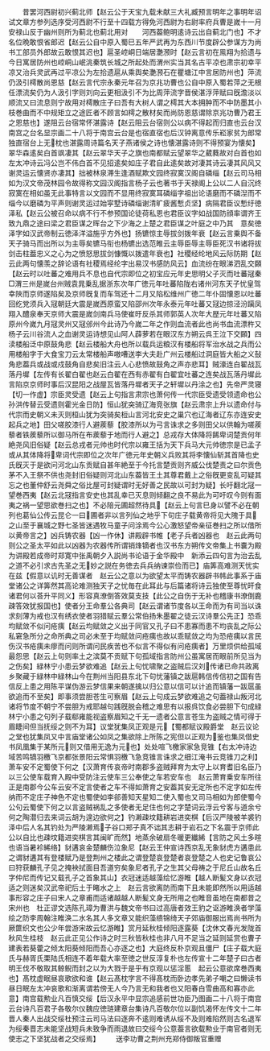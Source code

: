 <!-- { "loadSidebar": true } -->
　　昔罢河西尉初兴蓟北师【赵云公于天宝九载未献三大礼臧预言明年之事明年诏试文章方参列选序受河西尉不行至十四载方得免河西尉为右尉率府兵曹是嵗十一月安禄山反于幽州则所为蓟北也蓟北用对　　河西葢鲍明逺诗云出自蓟北门也】不才名位晩敢恨省郎迟【赵云公自中原入蜀巳五年严武再为东西川节度辟公参谋方为尚书工部员外郎故云敢恨其迟也】扈圣崆峒日端居灔滪时【赵云言初在鳯翔为拾遗与今日寓居防州也崆峒山岷洮秦筑长城之所起处而渭州实当其名古平凉也肃宗初幸平凉又治兵灵武再过平凉公为左拾遗扈从乘舆矣灔滪石在瞿塘江中言居防州也】萍流仍汲引樗散尚恩慈【赵云言代宗永秦元年召为京兆功曹也公自中原入蜀若萍之无根任漂流矣仍为人汲引字则刘向云更相汲引不为比周萍流字晋侯湛浮萍赋曰旣澹淡以顺流又曰流息则宁故用对樗散庄子曰吾有大树人谓之樗其大本拥肿而不中防墨其小枝巻曲而不中规矩立之途匠者不顾言如樗之散材矣而尚防恩慈谓除京兆功曹乃君王之恩慈也】遂阻云台宿常怀湛露诗【赵云阻云台宿则公以病不得起而归直也云台汉南宫之台名显宗画二十八将于南宫云台是也宿直宿也后汉钟离意传乐崧家贫为郎常独直宿台上无枕也湛露周诗篇名天子燕诸侯之诗也懐湛露诗则不得预宴为懐矣】翠华森逺矣白首飒凄其【赵云翠华天子之旗也南都赋云望翠华之葳蕤故对白首也如左太冲诗云冯公岂不伟白首不见招逺矣如庄子君自此逺矣故对凄其诗云凄其风风又谢灵运云懐贤亦凄其】拙被林泉滞生逢酒赋欺文园终寂寞汉阁自磷缁【赵云司马相如为汉文帝茂林园令故得称文园汉阁指言杨子云也著书于天禄阁上公以二人自沉终寂寞在相如虽无此事特言以文园而不显用终寂寞耳磷缁字祖出论语磨而不磷湼而不缁今以磨磷为平声则谢灵运过始寜墅诗磷缁谢清旷疲酱慙贞坚】病隔君臣议慙纡徳泽私【赵云公被召命以病不行不参预国论徒荷私恩也君臣议字如战国防顔率谓齐王致九鼎之途曰梁之君臣谋之晖台之下少海之上楚之君臣谋之叶庭之中乃其　意矣徳泽字如汉武帝制云徳泽洋溢施乎方外也】扬镳惊主辱拔剑拨年衰【赵云言乗舆不备天子骑马而出所以为主辱矣镳马衔也杨镳出选范睢云主辱臣辱主辱臣死汉书诸将拔剑击柱葢忠义之心为之愤怒思拔剑慷慨以拨遣年衰也】社稷经纶地风云际防期【赵云此两句懐羡之辞论语有社稷焉经纶字出易汉书感防风云】血流纷在眼涕泗乱交頥【赵云时以吐蕃之难用兵不息也自代宗即位之初宝应元年史思明父子灭而吐蕃冦秦□渭三州是嵗台州贼袁晁乗乱据浙东次年广徳元年吐蕃陷陇右诸州河东天子忧皇驾幸陜而京师遂陷矣及京师旣复而车驾还十二月又陷松维州广徳二年仆固懐恩以吐蕃回纥党须兵入冦朝廷大震是嵗西原蛮又陷邵州次年永泰元年吐蕃又冦边掠泾汾躏凤翔入醴泉奉天京师大震是嵗剑南兵马使崔旴反杀其师郭英人次年大歴元年吐蕃又陷原州今嵗九月冦灵州又冦邠州今此诗乃今嵗二年之作则血流者此也尚书血流漂杵又杨子云川谷流人之血谢灵运诗想见山阿人薜萝若在眼汉东方朔云呉王泣下交頥】四渎楼船泛中原鼓角悲【赵云楼船大舟也所以载兵运粮汉有楼船将军治水战之兵而公用楼船字于大食宝刀云太常楼船声嗷嘈送李大夫赴广州云楼船过洞庭皆大船之义鼔角悲葢兵或战或戍鼓角自悲矣旧注云人心悲愤故鼓角之声亦悲耳】贼濠连白翟战瓦落丹墀【左传有长翟白翟也赵云白翟在西有赤翟有白翟宜吐蕃之连矣战瓦落丹墀此言陷京京师时事后汉昆阳之战屋瓦皆落丹墀者天子之轩墀以丹涂之也】先帝严灵寝【切一作虚】宗臣灵受遗【赵云上句指言肃宗也萧何传一代宗臣受遗受领遗命也公孙洪传替云受遗则霍光金日防】恒山犹突骑辽海竞张旗【赵云肃宗上升以遗命付与代宗而史朝义未灭则桓山犹为突骑矣梪山言河北安史之巢穴也辽海者辽东亦连安史起兵之地】田父嗟胶漆行人避蒺藜【胶漆所以为弓言诛求之多则田父以供翰为嗟蒺藜者铁蒺藜所以御马所在布蒺藜于地而行人避之】总戎存大体降将餙卑词楚贡何年絶尧风旧俗疑【赵云总戎者元帅也时代宗以雍王括为天下兵马大元帅徳宗是已孟子或从其体降将卑词代宗即位之次年广徳元年史朝义兵败其将李懐仙斩其首降也史氏旣灭于是欲问河北山东贡赋自甚年絶至于今托言楚贡则齐威公伐楚责之曰尔贡色茅不入王祭不供也尧封旧俗疑则河北山东葢皆王土其尊君戴上之俗旣更变乱可疑其忘之也董仲舒云尧舜之俗比屋可封疑谓时无好善之民故以可封为疑】长吁翻北冦一望巻西夷【赵云北冦指言安史也其乱幸已灭息则倾翻之良不易此为可吁叹今则有面夷之祸一望思欲巻扫之也】不必陪元圃超然待具【赵云上句言巳身以譬不必在朝列也葛仙公传云昆仑一曰圃者非以言列仙之地乎下句庄子载黄帝将见大隗于具之山至于襄城之野七圣皆迷遇牧马童子问涂焉今公心激怒望帝亲征巻扫之所以借所以黄帝言之】凶兵铸农器【凶一作休】讲殿辟书帷【老子兵者凶器也　赵云此两句则公之圣太平如此以凶器为农器传所谓销烽镝者也汉书东方朔传文帝集上书嚢为殿为讲殿若成帝时郑寛中张禹朝夕入説尚书论语于金华殿中　新添云四句言为治去乱之道不必引求古先圣之无妙之説在务徳去兵兵纳谏崇俭而已】庙筭高难测天忧实在兹【假意以讥时无善谋者　赵云公之意以为欲望太平而铸农器辟书帏此事系于庙堂诸公之详筭然其高论难测独天子之忧毎在此耳此与后篇诸将诗云独使至尊忧旰食诸君何以荅升平同义】形容真潦倒答效莫支技【此公之自伤于无补也稽康书潦倒鹿疎答效犹报国也】使者分王命羣公各典司【赵云谓诸节度各以王命而为有司当以诛求刻薄为戒也汉有绣衣使者羽猎赋云羣公常伯扬朱墨翟之徒云汉诗羣公先正】恐乖均赋敛不似问疮痍【赵云均赋敛之义出于同官又孔子曰不患寡而患不均丧乱之际公私窘急所分之命所典之司必未至于均赋敛问疮痍也故以乖赋敛之均为恐疮痍以言民伤汉书疮痍未瘳而问则所谓问民疾苦也不似言不得似有问疮痍者】万里烦供给孤域最怨思【赵云上句则率土之滨莫不贡赋下句孤域指言防州公虽寓居而眼前所见当为之伤矣】緑林宁小患云梦欲难追【赵云上句忧啸聚之盗贼后汉刘传诸已命共政离乡聚藏于緑林中緑林山今在荆州当阳县东北下句忧藩镇之跋扈韩信传信初之国有告信反上患之用陈平谋伪游云梦信果来朝遂擒以归公意以信可以计追而镇藩一跋扈虽欲追而不至矣】即事须尝胆苍生可察眉【赵云上句成云梦欲难追之句葢禄山叛河北诸将节度不朝宁不尝胆为戒耶越句践旣脱会稽之难思有以报呉饮食必尝胆下句成緑林宁小患之句列子载郗雍能视盗察眉知之千无一遗者公意言苍生为盗贼之情可得于眉睫间但当抚绥之则不为耳】议堂犹集凤正观是元【蜀都赋议殿爵堂　赵云议论之堂也犹集凤又中言庙堂诸公如凤之集欲除上所陈之宪但以正观为鉴也集凤借史书凤凰集于某所元则又借用无逸为元也】处处喧飞檄家家急竞锥【右太冲诗边域苦鸣镝羽檄飞京都张景阳云常惧羽檄飞急竞锥言诛求之细江淹书云竞锥刀之利】萧车安不定蜀使下何之【汉萧育传哀帝时南郡多盗贼拜育为太守上以育耆旧名臣乃以三公使车载育入殿中受防注云使车三公奉使之车若安车也　赵云萧育乗安车所往正是南郡今公车云安不定言使者之车不得如萧育之安葢其安无定所也不定字如左传纳而不定庄子神色不定也蜀使如李郤善知天星知二使入蜀也又司马相如为郎使蜀今公句云蜀使下何之以言盗贼祸乱之多使者无足住也何之字楚词云浮云兮客与道余兮何之陶潜归去来词云胡为遑边欲何之】钓濑疎坟籍耕岩进奕棋【后汉严陵被羊裘钓泽中后人名其钓处为严陵濑焉子谷口郑子真不诎其志耕于岩石之下名震于京师此公以自比也疎坟籍进奕棋言其闽旷而然】地蒸余破扇冬暖更纎絺【言防之风土多暄也语当暑袗絺络】豺遘哀金楚麟伤泣象尼【赵云王仲宣诗西京乱无象豺虎方遘患此之谓豺遘其有登楼赋乃是登荆州之楼此之谓登楚哀登楚者哀登楚之人也史记鲁哀公曰狩获麟孔子见之掩袂拭面目吾道穷矣象尼者孔子之生其父母祷之于尼丘山故名丘字仲尼而传记又载孔子之首象其山】衣冠迷适越藻绘忆游睢【越人断髪文身以衣冠适之则迷矣汉武帝祀后土于睹水之上　赵云言欲离防而南下且未能即然所以用适越事形容之庄子曰宋人之章甫而适诸越越人断髪文身无所用之也睢音虽地在南都昔之宋州也　杜正谬文选陈孔璋为曹洪与魏文帝书曰过高唐者效王豹之讴游睢涣者学藻绘之防李周翰注睢涣二水名其人多文章又能织藻缋锦绮天子郊庙御服出焉尚书所为厥篚织文也公少年尝游宋故云忆游睢】赏月延秋桂倾阳逐露葵【沈休文春光发陇首秋风生桂枝　赵云此正见公作诗之时三秋皆秋桂也非八月不足当之延则延赏也曹子建表若葵藿之倾太阳葵倾阳而吾心亦逐之也】大庭终反朴京观且僵尸【庄子载大庭氏与赫胥氏栗陆氏相连不着年载大率至徳之世反淳复朴也左传宣十二年楚子曰古者明王伐不敬取其鲸鲵而封之以为大戮于是乎有京观以惩淫慝　起云公意欲席巻西夷也】髙枕虚眠昼哀歌欲和谁【赵云髙枕字言不得髙枕而卧边孝先弟子嘲之曰懒读书昼日眠左太冲哀歌和渐离谓若傍无人今乃言无和我者也又阳春白雪曲高和寡亦此意】南宫载勲业凡百慎交绥【后汉永平中显宗追感前世功臣乃图画二十八将于南宫云台诗凡百君子各敬尔仪魏应徳琏建章台集诗凡百敬尔位以副饥渴怀左传文十二年晋人秦人出战交绥杜预注云司马法曰逐奔不逺则难诱从绥不及则难陷然则古名退军为绥秦晋志未能坚战短兵未致争而雨退故曰交绥今公意葢言欲载勲业于南官者则无使志之下坚犹战者之交绥焉】
　　送李功曹之荆州充郑侍御叛官重赠
